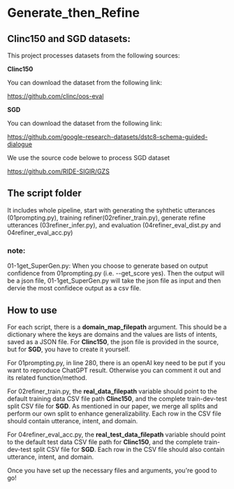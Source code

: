 # Generate_then_Refine

## Clinc150 and SGD datasets:
This project processes datasets from the following sources:


**Clinc150**

You can download the dataset from the following link:

https://github.com/clinc/oos-eval

**SGD**

You can download the dataset from the following link:
 
https://github.com/google-research-datasets/dstc8-schema-guided-dialogue

We use the source code belowe to process SGD dataset

https://github.com/RIDE-SIGIR/GZS

## The script folder 
It includes whole pipeline, start with generating the syhthetic utterances (01prompting.py), training refiner(02refiner_train.py), generate refine utterances (03refiner_infer.py), and evaluation (04refiner_eval_dist.py and 04refiner_eval_acc.py)


### note:
01-1get_SuperGen.py: When you choose to generate based on output confidence from 01prompting.py (i.e. --get_score yes). Then the output will be a json file, 01-1get_SuperGen.py will take the json file as input and then dervie the most confidece output as a csv file. 

## How to use
For each script, there is a **domain_map_filepath** argument. This should be a dictionary where the keys are domains and the values are lists of intents, saved as a JSON file. For **Clinc150**, the json file is provided in the source, but for **SGD**, you have to create it yourself.

For 01prompting.py, in line 280, there is an openAI key need to be put if you want to reproduce ChatGPT result. Otherwise you can comment it out and its related function/method.

For 02refiner_train.py, the **real_data_filepath** variable  should point to the default training data CSV file path **Clinc150**, and the complete train-dev-test split CSV file for **SGD**. As mentioned in our paper, we merge all splits and perform our own split to enhance generalizability. Each row in the CSV file should contain utterance, intent, and domain.

For 04refiner_eval_acc.py, the **real_test_data_filepath** variable should point to the default test data CSV file path for **Clinc150**, and the complete train-dev-test split CSV file for **SGD**. Each row in the CSV file should also contain utterance, intent, and domain.


Once you have set up the necessary files and arguments, you're good to go!
